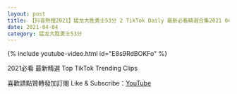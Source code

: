 ```yaml
---
layout: post
title: 【抖音熱搜2021】猛龙大胜勇士53分 2 TikTok Daily 最新必看精選合集2021 04 04
date: 2021-04-04
category: 猛龙大胜勇士53分
---
```


{% include youtube-video.html id="E8s9RdBOKFo" %}

2021必看 最新精選 Top TikTok Trending Clips

喜歡請點贊轉發加訂閱 Like & Subscribe：[YouTube](https://www.youtube.com/channel/UCAoR7VcanIPd04uEq_GIylA/videos)

